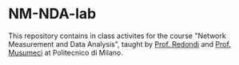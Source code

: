 # NM-NDA-lab
This repository contains in class activites for the course "Network Measurement and Data Analysis", taught by [Prof. Redondi](https://scholar.google.com/citations?user=8ka5NmUAAAAJ&hl=en) and [Prof. Musumeci](https://scholar.google.it/citations?user=RsM0KB0AAAAJ&hl=it)
 at Politecnico di Milano.
